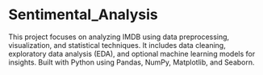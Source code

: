 # Sentimental_Analysis
This project focuses on analyzing IMDB using data preprocessing, visualization, and statistical techniques. It includes data cleaning, exploratory data analysis (EDA), and optional machine learning models for insights. Built with Python using Pandas, NumPy, Matplotlib, and Seaborn. 
